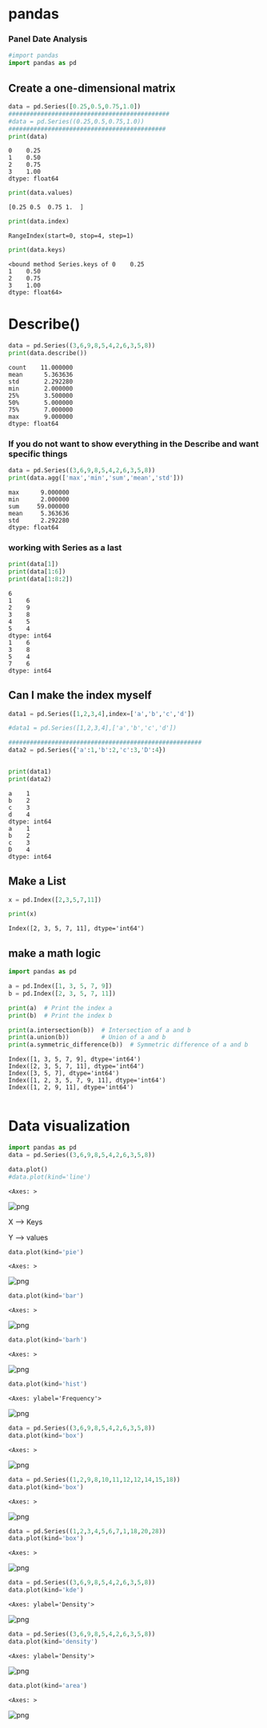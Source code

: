 # pandas
### Panel Date Analysis 


```python
#import pandas 
import pandas as pd
```

## Create a one-dimensional matrix 


```python
data = pd.Series([0.25,0.5,0.75,1.0])
#############################################
#data = pd.Series((0.25,0.5,0.75,1.0))
############################################
print(data)
```

    0    0.25
    1    0.50
    2    0.75
    3    1.00
    dtype: float64
    


```python
print(data.values)
```

    [0.25 0.5  0.75 1.  ]
    


```python
print(data.index)
```

    RangeIndex(start=0, stop=4, step=1)
    


```python
print(data.keys)
```

    <bound method Series.keys of 0    0.25
    1    0.50
    2    0.75
    3    1.00
    dtype: float64>
    

# Describe()


```python
data = pd.Series((3,6,9,8,5,4,2,6,3,5,8))
print(data.describe())
```

    count    11.000000
    mean      5.363636
    std       2.292280
    min       2.000000
    25%       3.500000
    50%       5.000000
    75%       7.000000
    max       9.000000
    dtype: float64
    

### If you do not want to show everything in the Describe and want specific things


```python
data = pd.Series((3,6,9,8,5,4,2,6,3,5,8))
print(data.agg(['max','min','sum','mean','std']))
```

    max      9.000000
    min      2.000000
    sum     59.000000
    mean     5.363636
    std      2.292280
    dtype: float64
    

### working with Series as a last 


```python
print(data[1])
print(data[1:6])
print(data[1:8:2])
```

    6
    1    6
    2    9
    3    8
    4    5
    5    4
    dtype: int64
    1    6
    3    8
    5    4
    7    6
    dtype: int64
    

## Can I make the index myself


```python
data1 = pd.Series([1,2,3,4],index=['a','b','c','d'])

#data1 = pd.Series([1,2,3,4],['a','b','c','d'])

######################################################
data2 = pd.Series({'a':1,'b':2,'c':3,'D':4})


print(data1)
print(data2)
```

    a    1
    b    2
    c    3
    d    4
    dtype: int64
    a    1
    b    2
    c    3
    D    4
    dtype: int64
    

## Make a List


```python
x = pd.Index([2,3,5,7,11])

print(x)
```

    Index([2, 3, 5, 7, 11], dtype='int64')
    

## make a math logic 


```python
import pandas as pd

a = pd.Index([1, 3, 5, 7, 9])
b = pd.Index([2, 3, 5, 7, 11])

print(a)  # Print the index a
print(b)  # Print the index b

print(a.intersection(b))  # Intersection of a and b
print(a.union(b))         # Union of a and b
print(a.symmetric_difference(b))  # Symmetric difference of a and b

```

    Index([1, 3, 5, 7, 9], dtype='int64')
    Index([2, 3, 5, 7, 11], dtype='int64')
    Index([3, 5, 7], dtype='int64')
    Index([1, 2, 3, 5, 7, 9, 11], dtype='int64')
    Index([1, 2, 9, 11], dtype='int64')
    


```python

```
# Data visualization


```python
import pandas as pd 
data = pd.Series((3,6,9,8,5,4,2,6,3,5,8))

data.plot()
#data.plot(kind='line')
```




    <Axes: >




    
![png](output_1_1.png)
    


X --> Keys

Y --> values


```python
data.plot(kind='pie')
```




    <Axes: >




    
![png](output_3_1.png)
    



```python
data.plot(kind='bar')
```




    <Axes: >




    
![png](output_4_1.png)
    



```python
data.plot(kind='barh')
```




    <Axes: >




    
![png](output_5_1.png)
    



```python
data.plot(kind='hist')
```




    <Axes: ylabel='Frequency'>




    
![png](output_6_1.png)
    



```python
data = pd.Series((3,6,9,8,5,4,2,6,3,5,8))
data.plot(kind='box')
```




    <Axes: >




    
![png](output_7_1.png)
    



```python
data = pd.Series((1,2,9,8,10,11,12,12,14,15,18))
data.plot(kind='box')
```




    <Axes: >




    
![png](output_8_1.png)
    



```python
data = pd.Series((1,2,3,4,5,6,7,1,18,20,28))
data.plot(kind='box')
```




    <Axes: >




    
![png](output_9_1.png)
    



```python
data = pd.Series((3,6,9,8,5,4,2,6,3,5,8))
data.plot(kind='kde')
```




    <Axes: ylabel='Density'>




    
![png](output_10_1.png)
    



```python
data = pd.Series((3,6,9,8,5,4,2,6,3,5,8))
data.plot(kind='density')
```




    <Axes: ylabel='Density'>




    
![png](output_11_1.png)
    



```python
data.plot(kind='area')
```




    <Axes: >




    
![png](output_12_1.png)
    

